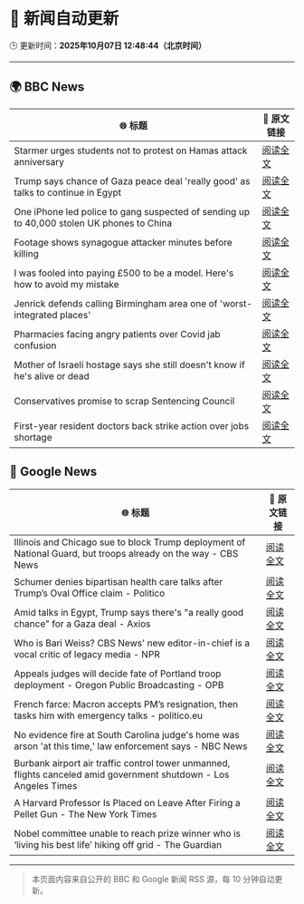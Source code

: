# 🧠 新闻自动更新

🕒 更新时间：**2025年10月07日 12:48:44（北京时间）**

---

## 🌍 BBC News

| 🌐 标题 | 🔗 原文链接 |
|--------|-------------|
| Starmer urges students not to protest on Hamas attack anniversary | [阅读全文](https://www.bbc.com/news/articles/c1wgx5v90vyo?at_medium=RSS&at_campaign=rss) |
| Trump says chance of Gaza peace deal 'really good' as talks to continue in Egypt | [阅读全文](https://www.bbc.com/news/articles/c708l7vgwywo?at_medium=RSS&at_campaign=rss) |
| One iPhone led police to gang suspected of sending up to 40,000 stolen UK phones to China | [阅读全文](https://www.bbc.com/news/articles/c20vlpwrzwdo?at_medium=RSS&at_campaign=rss) |
| Footage shows synagogue attacker minutes before killing | [阅读全文](https://www.bbc.com/news/articles/c62ne93n090o?at_medium=RSS&at_campaign=rss) |
| I was fooled into paying £500 to be a model. Here's how to avoid my mistake | [阅读全文](https://www.bbc.com/news/articles/ckg3w2n8nx7o?at_medium=RSS&at_campaign=rss) |
| Jenrick defends calling Birmingham area one of 'worst-integrated places' | [阅读全文](https://www.bbc.com/news/articles/cy85zlpwne6o?at_medium=RSS&at_campaign=rss) |
| Pharmacies facing angry patients over Covid jab confusion | [阅读全文](https://www.bbc.com/news/articles/cm28q5gqvppo?at_medium=RSS&at_campaign=rss) |
| Mother of Israeli hostage says she still doesn't know if he's alive or dead | [阅读全文](https://www.bbc.com/news/articles/c7840n4nwx8o?at_medium=RSS&at_campaign=rss) |
| Conservatives promise to scrap Sentencing Council | [阅读全文](https://www.bbc.com/news/articles/cn95w5jqyz0o?at_medium=RSS&at_campaign=rss) |
| First-year resident doctors back strike action over jobs shortage | [阅读全文](https://www.bbc.com/news/articles/cly147075p2o?at_medium=RSS&at_campaign=rss) |

## 📰 Google News

| 🌐 标题 | 🔗 原文链接 |
|--------|-------------|
| Illinois and Chicago sue to block Trump deployment of National Guard, but troops already on the way - CBS News | [阅读全文](https://news.google.com/rss/articles/CBMiiwFBVV95cUxNeXFXaXptcGxlYjFhWjZERnVRZGFyLVFKN0lUcjdILW10U0EyVURpSUR5TlczTmFKS2phcF85Sk8yMGgtbXo4U19DRFViUUY0cmlubHJMVUE5Qnk1X0YwU0FNX3pta1FYSzdBRGlKUVpLd0RYcTdUY085S0FNMXNlM1hnUjNqSS1WeXpr?oc=5) |
| Schumer denies bipartisan health care talks after Trump’s Oval Office claim - Politico | [阅读全文](https://news.google.com/rss/articles/CBMioAFBVV95cUxOU1V6dlh3RHJzNll6bkZ0T0w5c3V1NEhxWmdZaEozOFJuQkdIN0xrSEpIV3NqdkF4WUNsbWNBOFhkRDBiMjY3bmloTHVzU1dVNnFTNU45bExJSmptTDhIY0lmeFhzNjl6Z0xsbjBHSVF4ZzVTWkxMS0pZQXA1ZlM5QmZOeDRGNzA1MEg0bGgxdXBtRDZ4dVZWbHh5cG42am5o?oc=5) |
| Amid talks in Egypt, Trump says there's "a really good chance" for a Gaza deal - Axios | [阅读全文](https://news.google.com/rss/articles/CBMidkFVX3lxTFAwS0N3djJhQVdKMGgzc2FYSUxMakxndzIxc3dGM1ZRdE5oTWp5cngtcUxqWmYtZkhBRkFiMzh2Mjg4WGMtYTRPd0FQNU9pQUJka1pSS0ZBNVpUX3ZNU3F0aVQ4S1RVY2lfd09kNjJJQV9EVy1rZnc?oc=5) |
| Who is Bari Weiss? CBS News' new editor-in-chief is a vocal critic of legacy media - NPR | [阅读全文](https://news.google.com/rss/articles/CBMigAFBVV95cUxQNGJXUkhOTFpua09QTHdDN0Q4NTdnTU9HVTFLbFZPak95WFoyYlhUTklhLThCWG81dlZCYlVYbE5tU1VBWEprcTV0ZmhLT1R5c3JCSEJLdWRqLWl5QzlpUjN5OVFOMlozSThEdkNlLTlQcTNPc3V6TmRPSkxkOTZBdg?oc=5) |
| Appeals judges will decide fate of Portland troop deployment - Oregon Public Broadcasting - OPB | [阅读全文](https://news.google.com/rss/articles/CBMihwFBVV95cUxPMWcxRU54UV9aWXc0QmZONVJUTkZhSWltWlE3ekt2ODFTbGoyaXZzblM2MGVMREZ4LUs0SWhqNVBPaTFESFkzb0lIUmxPM1VUcHZWQjh0QjJKTlZWd1RpTUZHNE5lSmwzdUdmRVd1X19qWFBXQUcydkc4azZvc3VsZlg3U2V4N2s?oc=5) |
| French farce: Macron accepts PM’s resignation, then tasks him with emergency talks - politico.eu | [阅读全文](https://news.google.com/rss/articles/CBMiuwFBVV95cUxNYkVrdG5JMU15YXhCQjVEVGxockJtZFVYRExhSF9PdGNxbTFmeXRKQXZjSURGY2hZMm5YaXppZUZMd0RQVG1BZXpNWWZrM2plMVF4OUxNX0lTaWE2QnR1Zm1GRmJ0bEg0Tk5yeGM4bnhaRDRDcFBTVFhlcHBZM1RueU5HajBaaDBUbXFuRW1TT05pYkZOYllFM1lwNkZxNlljVENyWXNJOVExemxpRlMwMWlIVVZnWmxFX09F?oc=5) |
| No evidence fire at South Carolina judge's home was arson 'at this time,' law enforcement says - NBC News | [阅读全文](https://news.google.com/rss/articles/CBMizAFBVV95cUxQMU91RGF0Wmh5Vm90Ym5vVnpkbFQ1XzMwcjFqY0wyVzFEZmlScFN2bDFxSV9nblV2OXJ3MXplV21QU3kwd2JJbXZSTXY2bDhQSjZZNnoxay1jZ1N6dThJTTlzMnh4Q2hURDdjaEZybk5BQkRESlgtNzY0M1ZHQXRCOWRFamtGMWFuVmh4Rk9FeDNVMzV5NlpfUkEzb1lUSUJ1dFYyM0I4bjJOV2dWd0lpaGdXVEFVYkFWUmxLdlc5THBUZnowSlVQMFdXVnDSAVZBVV95cUxQbWxjNDVHYXk0RkNSRl85bDNKN0F4aVdRNTA1YlJxNDVlUlhYRl9VQVJrNWRuUGNfU0ZFcGVnOTNtMEJZLUNkVUQxRXdDR0ZpZkxLSWZudw?oc=5) |
| Burbank airport air traffic control tower unmanned, flights canceled amid government shutdown - Los Angeles Times | [阅读全文](https://news.google.com/rss/articles/CBMi1gFBVV95cUxNT0tURFZpaHk3N2tBbHRYWWxVS3N3d0pPYndzNF9EZ1N1dlZtQjh6WTZTanFwQUVXS0huVGRLM2VScjlfTkd5QnhuRzBqQUY5NWhqYUxwc05YQXp3X0R3alRyaFBIVzg1bWpCZmp1cTZYTWM3SW9RYnlrcVJDSktOV3k1VkU2RFdiQ0ZiM3JQVk9OT2x0dVlUUk5YWXJBMVRtOVlKLWRCbWk3UnBxakx6MUtpcWo4dldoYnBLNjhnOGptcjFQZWMtc3Etb3o1em9UcW5PUDJ3?oc=5) |
| A Harvard Professor Is Placed on Leave After Firing a Pellet Gun - The New York Times | [阅读全文](https://news.google.com/rss/articles/CBMiiAFBVV95cUxQUjdoR2ExS2Myem9teVRWa0JrNGpRRTE4QmxQM3c5cXdNY2NyemlBLTh2UmNvVy1UWXR2ME1TalhqQ0tXUS1DZ0dOOTA0NHhqLXBIYU5fUW5jMzBwZnhYUk8zbzExYjVkN2tHSUNMXzkxdU9CZXdmWjBnVnpLVmpKZC12NHVrMVdh?oc=5) |
| Nobel committee unable to reach prize winner who is ‘living his best life’ hiking off grid - The Guardian | [阅读全文](https://news.google.com/rss/articles/CBMiuAFBVV95cUxPMXdmZDJieDc5VFlyVC0wTVRRZ3BnRVhVNDhVUk5IZ3pXaDVCelRjZWlHUzR0YTVHcG9aTmF0N0N0c0RwQ2Z1cXVuZmhQTUxfUjNkanRyV29ISzNVNXpkZTloUzJ3VlY5UXFUWWRNaVNoNXB3U0ZWTGQybWxMYTdGMEtyYXloTElSbDl2RmxpaGhZYkVodEJKZVFuQUdBOGUwWFZDQmZ1V3IyMlhtVklaRlQwYXhqSFlp?oc=5) |

---
> 本页面内容来自公开的 BBC 和 Google 新闻 RSS 源，每 10 分钟自动更新。